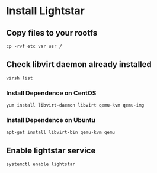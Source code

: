 # Install Lightstar

## Copy files to your rootfs
    cp -rvf etc var usr /

## Check libvirt daemon already installed
    virsh list

### Install Dependence on CentOS
    yum install libvirt-daemon libvirt qemu-kvm qemu-img

### Install Dependence on Ubuntu
    apt-get install libvirt-bin qemu-kvm qemu

## Enable lightstar service
    systemctl enable lightstar
